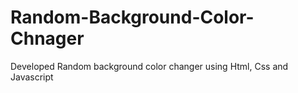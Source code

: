 # Random-Background-Color-Chnager
Developed Random background color changer using Html, Css and Javascript
